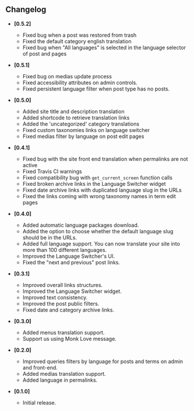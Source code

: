 ## Changelog

- **[0.5.2]**
    + Fixed bug when a post was restored from trash
    + Fixed the default category english translation
    + Fixed bug when "All languages" is selected in the language selector of post and pages

- **[0.5.1]**
    + Fixed bug on medias update process
    + Fixed accessibility attributes on admin controls.
    + Fixed persistent language filter when post type has no posts.

- **[0.5.0]**
    + Added site title and description translation
    + Added shortcode to retrieve translation links
    + Added the 'uncategorized' category translations
    + Fixed custom taxonomies links on language switcher
    + Fixed medias filter by language on post edit pages

- **[0.4.1]**
    + Fixed bug with the site front end translation when permalinks are not active
    + Fixed Travis CI warnings
    + Fixed compatibility bug with `get_current_screen` function calls
    + Fixed broken archive links in the Language Switcher widget
    + Fixed date archive links with duplicated language slug in the URLs
    + Fixed the links coming with wrong taxonomy names in term edit pages

- **[0.4.0]**
    + Added automatic language packages download.
    + Added the option to choose whether the default language slug should be in the URLs.
    + Added full language support. You can now translate your site into more than 100 different languages.
    + Improved the Language Switcher's UI.
    + Fixed the "next and previous" post links.

- **[0.3.1]**
    + Improved overall links structures.
    + Improved the Language Switcher widget.
    + Improved text consistency.
    + Improved the post public filters.
    + Fixed date and category archive links.

- **[0.3.0]**
    + Added menus translation support.
    + Support us using Monk Love message.

- **[0.2.0]**
    + Improved queries filters by language for posts and terms on admin and front-end.
    + Added medias translation support.
    + Added language in permalinks.

- **[0.1.0]**
    - Initial release.
